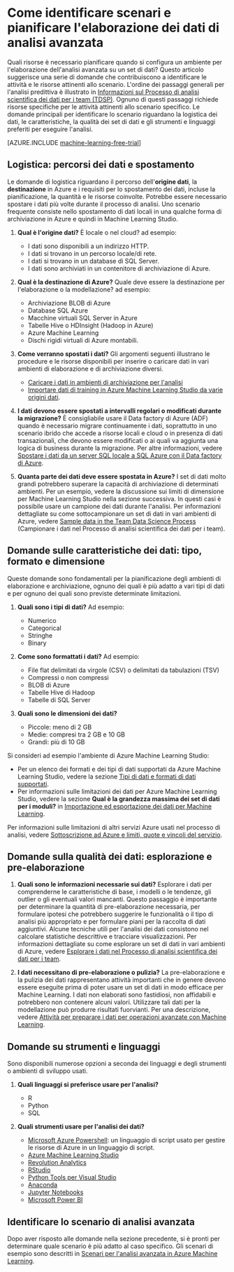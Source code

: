 <properties 
	pageTitle="Come identificare scenari e pianificare l'elaborazione dei dati di analisi avanzata | Microsoft Azure" 
	description="Pianificare l'analisi avanzata prendendo in considerazione una serie di domande chiave." 
	services="machine-learning" 
	documentationCenter="" 
	authors="bradsev"
	manager="jhubbard" 
	editor="cgronlun" /> 

<tags 
	ms.service="machine-learning" 
	ms.workload="data-services" 
	ms.tgt_pltfrm="na" 
	ms.devlang="na" 
	ms.topic="article" 
	ms.date="09/19/2016" 
	ms.author="bradsev" /> 


# Come identificare scenari e pianificare l'elaborazione dei dati di analisi avanzata

Quali risorse è necessario pianificare quando si configura un ambiente per l'elaborazione dell'analisi avanzata su un set di dati? Questo articolo suggerisce una serie di domande che contribuiscono a identificare le attività e le risorse attinenti allo scenario. L'ordine dei passaggi generali per l'analisi predittiva è illustrato in [Informazioni sul Processo di analisi scientifica dei dati per i team (TDSP)](data-science-process-overview.md). Ognuno di questi passaggi richiede risorse specifiche per le attività attinenti allo scenario specifico. Le domande principali per identificare lo scenario riguardano la logistica dei dati, le caratteristiche, la qualità dei set di dati e gli strumenti e linguaggi preferiti per eseguire l'analisi.

[AZURE.INCLUDE [machine-learning-free-trial](../../includes/machine-learning-free-trial.md)]

## Logistica: percorsi dei dati e spostamento
Le domande di logistica riguardano il percorso dell'**origine dati**, la **destinazione** in Azure e i requisiti per lo spostamento dei dati, incluse la pianificazione, la quantità e le risorse coinvolte. Potrebbe essere necessario spostare i dati più volte durante il processo di analisi. Uno scenario frequente consiste nello spostamento di dati locali in una qualche forma di archiviazione in Azure e quindi in Machine Learning Studio.

1. **Qual è l'origine dati?** È locale o nel cloud? ad esempio:
	- I dati sono disponibili a un indirizzo HTTP.
	- I dati si trovano in un percorso locale/di rete.
	- I dati si trovano in un database di SQL Server.
	- I dati sono archiviati in un contenitore di archiviazione di Azure.

2. **Qual è la destinazione di Azure?** Quale deve essere la destinazione per l'elaborazione o la modellazione? ad esempio:
	- Archiviazione BLOB di Azure
	- Database SQL Azure
	- Macchine virtuali SQL Server in Azure
	- Tabelle Hive o HDInsight (Hadoop in Azure)
	- Azure Machine Learning
	- Dischi rigidi virtuali di Azure montabili.

3. **Come verranno spostati i dati?** Gli argomenti seguenti illustrano le procedure e le risorse disponibili per inserire o caricare dati in vari ambienti di elaborazione e di archiviazione diversi.

	-  [Caricare i dati in ambienti di archiviazione per l'analisi](machine-learning-data-science-ingest-data.md)
	-  [Importare dati di training in Azure Machine Learning Studio da varie origini dati](machine-learning-data-science-import-data,md).

4. **I dati devono essere spostati a intervalli regolari o modificati durante la migrazione?** È consigliabile usare il Data factory di Azure (ADF) quando è necessario migrare continuamente i dati, soprattutto in uno scenario ibrido che accede a risorse locali e cloud o in presenza di dati transazionali, che devono essere modificati o ai quali va aggiunta una logica di business durante la migrazione. Per altre informazioni, vedere [Spostare i dati da un server SQL locale a SQL Azure con il Data factory di Azure](machine-learning-data-science-move-sql-azure-adf.md).

5. **Quanta parte dei dati deve essere spostata in Azure?** I set di dati molto grandi potrebbero superare la capacità di archiviazione di determinati ambienti. Per un esempio, vedere la discussione sui limiti di dimensione per Machine Learning Studio nella sezione successiva. In questi casi è possibile usare un campione dei dati durante l'analisi. Per informazioni dettagliate su come sottocampionare un set di dati in vari ambienti di Azure, vedere [Sample data in the Team Data Science Process](machine-learning-data-science-sample-data.md) (Campionare i dati nel Processo di analisi scientifica dei dati per i team).


## Domande sulle caratteristiche dei dati: tipo, formato e dimensione
Queste domande sono fondamentali per la pianificazione degli ambienti di elaborazione e archiviazione, ognuno dei quali è più adatto a vari tipi di dati e per ognuno dei quali sono previste determinate limitazioni.

1. **Quali sono i tipi di dati?** Ad esempio:
	- Numerico
	- Categorical
	- Stringhe
	- Binary

2. **Come sono formattati i dati?** Ad esempio:
    - File flat delimitati da virgole (CSV) o delimitati da tabulazioni (TSV)
    - Compressi o non compressi
	- BLOB di Azure
	- Tabelle Hive di Hadoop
	- Tabelle di SQL Server

2. **Quali sono le dimensioni dei dati?**
    - Piccole: meno di 2 GB
    - Medie: compresi tra 2 GB e 10 GB
	- Grandi: più di 10 GB

Si consideri ad esempio l'ambiente di Azure Machine Learning Studio:

- Per un elenco dei formati e dei tipi di dati supportati da Azure Machine Learning Studio, vedere la sezione [Tipi di dati e formati di dati supportati](machine-learning-data-science-import-data.md#data-formats-and-data-types-supported).
- Per informazioni sulle limitazioni dei dati per Azure Machine Learning Studio, vedere la sezione **Qual è la grandezza massima dei set di dati per i moduli?** in [Importazione ed esportazione dei dati per Machine Learning](machine-learning-faq.md#machine-learning-studio-questions).

Per informazioni sulle limitazioni di altri servizi Azure usati nel processo di analisi, vedere [Sottoscrizione ad Azure e limiti, quote e vincoli del servizio](../azure-subscription-service-limits.md).

## Domande sulla qualità dei dati: esplorazione e pre-elaborazione

1. **Quali sono le informazioni necessarie sui dati?** Esplorare i dati per comprenderne le caratteristiche di base, i modelli o le tendenze, gli outlier o gli eventuali valori mancanti. Questo passaggio è importante per determinare la quantità di pre-elaborazione necessaria, per formulare ipotesi che potrebbero suggerire le funzionalità o il tipo di analisi più appropriato e per formulare piani per la raccolta di dati aggiuntivi. Alcune tecniche utili per l'analisi dei dati consistono nel calcolare statistiche descrittive e tracciare visualizzazioni. Per informazioni dettagliate su come esplorare un set di dati in vari ambienti di Azure, vedere [Esplorare i dati nel Processo di analisi scientifica dei dati per i team](machine-learning-data-science-explore-data.md).

2. **I dati necessitano di pre-elaborazione o pulizia?** La pre-elaborazione e la pulizia dei dati rappresentano attività importanti che in genere devono essere eseguite prima di poter usare un set di dati in modo efficace per Machine Learning. I dati non elaborati sono fastidiosi, non affidabili e potrebbero non contenere alcuni valori. Utilizzare tali dati per la modellazione può produrre risultati fuorvianti. Per una descrizione, vedere [Attività per preparare i dati per operazioni avanzate con Machine Learning](machine-learning-data-science-prepare-data.md).

## Domande su strumenti e linguaggi
Sono disponibili numerose opzioni a seconda dei linguaggi e degli strumenti o ambienti di sviluppo usati.
 
1. **Quali linguaggi si preferisce usare per l'analisi?**
	- R
	- Python
	- SQL

2. **Quali strumenti usare per l'analisi dei dati?**
	- [Microsoft Azure Powershell](powershell-install-configure.md): un linguaggio di script usato per gestire le risorse di Azure in un linguaggio di script.
	- [Azure Machine Learning Studio](machine-learning-what-is-ml-studio/)
	- [Revolution Analytics](http://www.revolutionanalytics.com/revolution-r-open)
	- [RStudio](http://www.rstudio.com)
	- [Python Tools per Visual Studio](http://microsoft.github.io/PTVS/)
	- [Anaconda](https://www.continuum.io/why-anaconda)
	- [Jupyter Notebooks](http://jupyter.org/)
	- [Microsoft Power BI](http://powerbi.microsoft.com)


## Identificare lo scenario di analisi avanzata
Dopo aver risposto alle domande nella sezione precedente, si è pronti per determinare quale scenario è più adatto al caso specifico. Gli scenari di esempio sono descritti in [Scenari per l'analisi avanzata in Azure Machine Learning](machine-learning-data-science-plan-sample-scenarios.md).







 

<!---HONumber=AcomDC_0921_2016-->